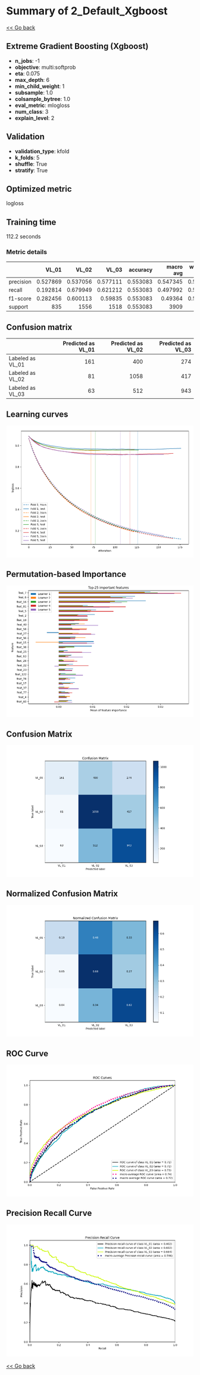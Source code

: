 # Summary of 2_Default_Xgboost

[<< Go back](../README.md)


## Extreme Gradient Boosting (Xgboost)
- **n_jobs**: -1
- **objective**: multi:softprob
- **eta**: 0.075
- **max_depth**: 6
- **min_child_weight**: 1
- **subsample**: 1.0
- **colsample_bytree**: 1.0
- **eval_metric**: mlogloss
- **num_class**: 3
- **explain_level**: 2

## Validation
 - **validation_type**: kfold
 - **k_folds**: 5
 - **shuffle**: True
 - **stratify**: True

## Optimized metric
logloss

## Training time

112.2 seconds

### Metric details
|           |      VL_01 |       VL_02 |       VL_03 |   accuracy |   macro avg |   weighted avg |   logloss |
|:----------|-----------:|------------:|------------:|-----------:|------------:|---------------:|----------:|
| precision |   0.527869 |    0.537056 |    0.577111 |   0.553083 |    0.547345 |       0.550648 |  0.940617 |
| recall    |   0.192814 |    0.679949 |    0.621212 |   0.553083 |    0.497992 |       0.553083 |  0.940617 |
| f1-score  |   0.282456 |    0.600113 |    0.59835  |   0.553083 |    0.49364  |       0.531574 |  0.940617 |
| support   | 835        | 1556        | 1518        |   0.553083 | 3909        |    3909        |  0.940617 |


## Confusion matrix
|                  |   Predicted as VL_01 |   Predicted as VL_02 |   Predicted as VL_03 |
|:-----------------|---------------------:|---------------------:|---------------------:|
| Labeled as VL_01 |                  161 |                  400 |                  274 |
| Labeled as VL_02 |                   81 |                 1058 |                  417 |
| Labeled as VL_03 |                   63 |                  512 |                  943 |

## Learning curves
![Learning curves](learning_curves.png)

## Permutation-based Importance
![Permutation-based Importance](permutation_importance.png)
## Confusion Matrix

![Confusion Matrix](confusion_matrix.png)


## Normalized Confusion Matrix

![Normalized Confusion Matrix](confusion_matrix_normalized.png)


## ROC Curve

![ROC Curve](roc_curve.png)


## Precision Recall Curve

![Precision Recall Curve](precision_recall_curve.png)



[<< Go back](../README.md)
